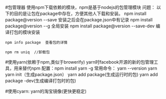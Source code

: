 #包管理器
使用npm下载依赖的模块，npm是基于nodejs的包管理模块
    问题：
    以下的目的是让包在package中存在，方便其他人下载和安装。
    npm install package@version --save  安装之后会在package.json中有记录
    npm install package@version --g  全局安装
    npm install package@version --save-dev  编译打包的模块安装

    npm info package  查看包的详情

    npm rm uniq  //卸载包
#使用yarn(依赖于npm,类似于browerify)
    yarn时facebook开源的新的包管理工具，用来替代npm
    配置：npm install yarn -g
    常用命令：
        yarn --version
        yarn
        yarn init（生成package.json）
        yarn add package(生成运行时的包)
        yarn add package -dev(生成编译打包时的包)

#使用cyarn:
    yarn的淘宝镜像(更快更稳定)


